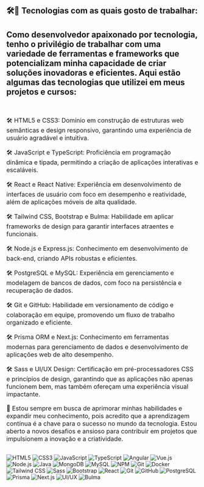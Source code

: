 
## 🛠🚀 Tecnologias com as quais gosto de trabalhar:

## Como desenvolvedor apaixonado por tecnologia, tenho o privilégio de trabalhar com uma variedade de ferramentas e frameworks que potencializam minha capacidade de criar soluções inovadoras e eficientes. Aqui estão algumas das tecnologias que utilizei em meus projetos e cursos:
<br>
<br>

<span style="font-size: 16px;">
  🛠 HTML5 e CSS3: Domínio em construção de estruturas web semânticas e design responsivo, garantindo uma experiência de usuário agradável e intuitiva.
</span>
<br>
<br>

<span style="font-size: 16px;">
  🛠 JavaScript e TypeScript: Proficiência em programação dinâmica e tipada, permitindo a criação de aplicações interativas e escaláveis.
</span>
<br>
<br>

<span style="font-size: 16px;">
  🛠 React e React Native: Experiência em desenvolvimento de interfaces de usuário com foco em desempenho e reatividade, além de aplicações móveis de alta qualidade.
</span>
<br>
<br>

<span style="font-size: 16px;">
  🛠 Tailwind CSS, Bootstrap e Bulma: Habilidade em aplicar frameworks de design para garantir interfaces atraentes e funcionais.
</span>
<br>
<br>

<span style="font-size: 16px;">
  🛠 Node.js e Express.js: Conhecimento em desenvolvimento de back-end, criando APIs robustas e eficientes.
</span>
<br>
<br>

<span style="font-size: 16px;">
  🛠 PostgreSQL e MySQL: Experiência em gerenciamento e modelagem de bancos de dados, com foco na persistência e recuperação de dados.
</span>
<br>
<br>

<span style="font-size: 16px;">
  🛠 Git e GitHub: Habilidade em versionamento de código e colaboração em equipe, promovendo um fluxo de trabalho organizado e eficiente.
</span>
<br>
<br>

<span style="font-size: 16px;">
  🛠 Prisma ORM e Next.js: Conhecimento em ferramentas modernas para gerenciamento de dados e desenvolvimento de aplicações web de alto desempenho.
</span>
<br>
<br>

<span style="font-size: 16px;">
  🛠 Sass e UI/UX Design: Certificação em pré-processadores CSS e princípios de design, garantindo que as aplicações não apenas funcionem bem, mas também ofereçam uma experiência visual impactante.
</span>
<br>
<br>

<span style="font-size: 16px;">
  🚀 Estou sempre em busca de aprimorar minhas habilidades e expandir meu conhecimento, pois acredito que a aprendizagem contínua é a chave para o sucesso no mundo da tecnologia. Estou aberto a novos desafios e ansioso para contribuir em projetos que impulsionem a inovação e a criatividade.
</span>
<br>
<br>


![HTML5](https://img.shields.io/badge/HTML5-E34F26?style=for-the-badge&logo=html5&logoColor=white)
![CSS3](https://img.shields.io/badge/CSS3-1572B6?style=for-the-badge&logo=css3&logoColor=white)
![JavaScript](https://img.shields.io/badge/JavaScript-F7DF1E?style=for-the-badge&logo=javascript&logoColor=black)
![TypeScript](https://img.shields.io/badge/TypeScript-007ACC?style=for-the-badge&logo=typescript&logoColor=white)
![Angular](https://img.shields.io/badge/Angular-DD0031?style=for-the-badge&logo=angular&logoColor=white)
![Vue.js](https://img.shields.io/badge/Vue.js-4FC08D?style=for-the-badge&logo=vue.js&logoColor=white)
![Node.js](https://img.shields.io/badge/Node.js-339933?style=for-the-badge&logo=nodedotjs&logoColor=white)
![Java](https://img.shields.io/badge/Java-007396?style=for-the-badge&logo=java&logoColor=white)
![MongoDB](https://img.shields.io/badge/MongoDB-47A248?style=for-the-badge&logo=mongodb&logoColor=white)
![MySQL](https://img.shields.io/badge/MySQL-4479A1?style=for-the-badge&logo=mysql&logoColor=white)
![NPM](https://img.shields.io/badge/NPM-CB3837?style=for-the-badge&logo=npm&logoColor=white)
![Git](https://img.shields.io/badge/Git-F05032?style=for-the-badge&logo=git&logoColor=white)
![Docker](https://img.shields.io/badge/Docker-2496ED?style=for-the-badge&logo=docker&logoColor=white)
![Tailwind CSS](https://img.shields.io/badge/-Tailwind_CSS-38B2AC?style=for-the-badge&logo=tailwind-css&logoColor=white)
![Sass](https://img.shields.io/badge/-Sass-CC6699?style=for-the-badge&logo=sass&logoColor=white)
![Bootstrap](https://img.shields.io/badge/-Bootstrap-563D7C?style=for-the-badge&logo=bootstrap&logoColor=white)
![React](https://img.shields.io/badge/-React-61DAFB?style=for-the-badge&logo=react&logoColor=black)
![Git](https://img.shields.io/badge/-Git-F05032?style=for-the-badge&logo=git&logoColor=white)
![GitHub](https://img.shields.io/badge/-GitHub-181717?style=for-the-badge&logo=github&logoColor=white)
![PostgreSQL](https://img.shields.io/badge/-PostgreSQL-4169E1?style=for-the-badge&logo=postgresql&logoColor=white)
![Prisma](https://img.shields.io/badge/-Prisma-2D3748?style=for-the-badge&logo=prisma&logoColor=white)
![Next.js](https://img.shields.io/badge/-Next.js-000000?style=for-the-badge&logo=next.js&logoColor=white)
![UI/UX](https://img.shields.io/badge/-UI%2FUX-F1F1F1?style=for-the-badge&logo=figma&logoColor=black)
![Bulma](https://img.shields.io/badge/-Bulma-00D1B2?style=for-the-badge&logo=bulma&logoColor=white)
